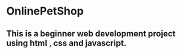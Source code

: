 # OnlinePetShop

<h2>This is a beginner web development project using html , css and javascript.</h2>
